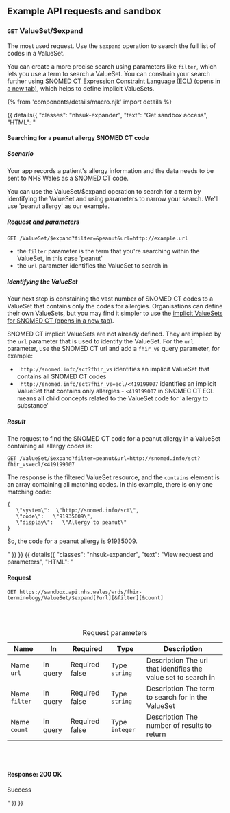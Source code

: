 ## Example API requests and sandbox

### `GET` ValueSet/$expand

The most used request. Use the `$expand` operation to search the full list of codes in a ValueSet.

You can create a more precise search using parameters like `filter`, which lets you use a term to search a ValueSet. You can constrain your search further using [SNOMED CT Expression Constraint Language (ECL) (opens in a new tab)](https://ontoserver.csiro.au/shrimp/ecl_help.html), which helps to define implicit ValueSets.

{% from 'components/details/macro.njk' import details %}

<div class="nhsuk-expander-group">
{{ details({
  "classes": "nhsuk-expander",
  "text": "Get sandbox access",
  "HTML": "<h4>Searching for a peanut allergy SNOMED CT code</h4><h5>Scenario</h5><p>Your app records a patient's allergy information and the data needs to be sent to NHS Wales as a SNOMED CT code.</p><p>You can use the ValueSet/$expand operation to search for a term by identifying the ValueSet and using parameters to narrow your search. We'll use 'peanut allergy' as our example.</p><h5>Request and parameters</h5><p><code>GET /ValueSet/$expand?filter=&peanut&url=http://example.url</code></p>
  <ul><li>the <code>filter</code> parameter is the term that you're searching within the ValueSet, in this case 'peanut'</li><li>the <code>url</code> parameter identifies the ValueSet to search in</li></ul><h5>Identifying the ValueSet</h5><p>Your next step is constaining the vast number of SNOMED CT codes to a ValueSet that contains only the codes for allergies. Organisations can define their own ValueSets, but you may find it simpler to use the <a href=\"https://www.hl7.org/fhir/snomedct.html#implicit\" target=\"_blank\">implicit ValueSets for SNOMED CT (opens in a new tab)</a>.</p><p>SNOMED CT implicit ValueSets are not already defined. They are implied by the <code>url</code> parameter that is used to identify the ValueSet. For the <code>url</code> parameter, use the SNOMED CT url and add a <code>fhir_vs</code> query parameter, for example:</p><ul><li><code> http://snomed.info/sct?fhir_vs</code> identifies an implicit ValueSet that contains all SNOMED CT codes</li><li><code> http://snomed.info/sct?fhir_vs=ecl/<419199007</code> identifies an implicit ValueSet that contains only allergies - <code><419199007</code> in SNOMEC CT ECL means all child concepts related to the ValueSet code for 'allergy to substance'</li></ul><h5>Result</h5><p>The request to find the SNOMED CT code for a peanut allergy in a ValueSet containing all allergy codes is:</p><p><code>GET /ValueSet/$expand?filter=peanut&url=http://snomed.info/sct?fhir_vs=ecl/<419199007</code><p>The response is the filtered ValueSet resource, and the <code>contains</code> element is an array containing all matching codes. In this example, there is only one matching code:</p><p><code>{<br>   \"system\":  \"http://snomed.info/sct\",<br>   \"code\":   \"91935009\",<br>   \"display\":   \"Allergy to peanut\"<br>}</code></p><p>So, the code for a peanut allergy is 91935009.</p>"
}) }}
{{ details({
  "classes": "nhsuk-expander",
  "text": "View request and parameters",
  "HTML": "<h4>Request</h4><p><code>GET https://sandbox.api.nhs.wales/wrds/fhir-terminology/ValueSet/$expand[?url][&filter][&count]</code></p><br></br><table role=\"table\" class=\"nhsuk-table-responsive\"><caption class=\"nhsuk-table__caption\">Request parameters</caption><thead role=\"rowgroup\" class=\"nhsuk-table__head\"><tr role=\"row\"><th role=\"columnheader\" class=\"\" scope=\"col\">Name</th><th role=\"columnheader\" class=\"\" scope=\"col\">In</th><th role=\"columnheader\" class=\"\" scope=\"col\">Required</th><th role=\"columnheader\" class=\"\" scope=\"col\">Type</th><th role=\"columnheader\" class=\"\" scope=\"col\">Description</th></tr></thead><tbody class=\"nhsuk-table__body\"><tr role=\"row\" class=\"nhsuk-table__row\"><td role=\"cell\" class=\"nhsuk-table__cell\"><span class=\"nhsuk-table-responsive__heading\">Name </span><code>url</code></td><td role=\"cell\" class=\"nhsuk-table__cell\"><span class=\"nhsuk-table-responsive__heading\">In </span>query</td><td role=\"cell\" class=\"nhsuk-table__cell\"><span class=\"nhsuk-table-responsive__heading\">Required </span>false</td><td role=\"cell\" class=\"nhsuk-table__cell\"><span class=\"nhsuk-table-responsive__heading\">Type </span><code>string</code></td><td role=\"cell\" class=\"nhsuk-table__cell\"><span class=\"nhsuk-table-responsive__heading\">Description </span> The uri that identifies the value set to search in</td></tr><tr role=\"row\" class=\"nhsuk-table__row\"><td role=\"cell\" class=\"nhsuk-table__cell\"><span class=\"nhsuk-table-responsive__heading\">Name </span><code>filter</code></td><td role=\"cell\" class=\"nhsuk-table__cell\"><span class=\"nhsuk-table-responsive__heading\">In </span>query</td><td role=\"cell\" class=\"nhsuk-table__cell\"><span class=\"nhsuk-table-responsive__heading\">Required </span>false</td><td role=\"cell\" class=\"nhsuk-table__cell\"><span class=\"nhsuk-table-responsive__heading\">Type </span><code>string</code></td><td role=\"cell\" class=\"nhsuk-table__cell\"><span class=\"nhsuk-table-responsive__heading\">Description </span> The term to search for in the ValueSet</td></tr><tr role=\"row\" class=\"nhsuk-table__row\"><td role=\"cell\" class=\"nhsuk-table__cell\"><span class=\"nhsuk-table-responsive__heading\">Name </span><code>count</code></td><td role=\"cell\" class=\"nhsuk-table__cell\"><span class=\"nhsuk-table-responsive__heading\">In </span>query</td><td role=\"cell\" class=\"nhsuk-table__cell\"><span class=\"nhsuk-table-responsive__heading\">Required </span>false</td><td role=\"cell\" class=\"nhsuk-table__cell\"><span class=\"nhsuk-table-responsive__heading\">Type </span><code>integer</code></td><td role=\"cell\" class=\"nhsuk-table__cell\"><span class=\"nhsuk-table-responsive__heading\">Description </span> The number of results to return</td></tr></tbody></table><br></br><h4>Response: 200 OK</h4><p>Success</p>"
}) }}
</div>
